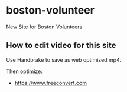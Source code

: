 # boston-volunteer
New Site for Boston Volunteers

## How to edit video for this site

Use Handbrake to save as web optimized mp4.

Then optimize:
-  https://www.freeconvert.com